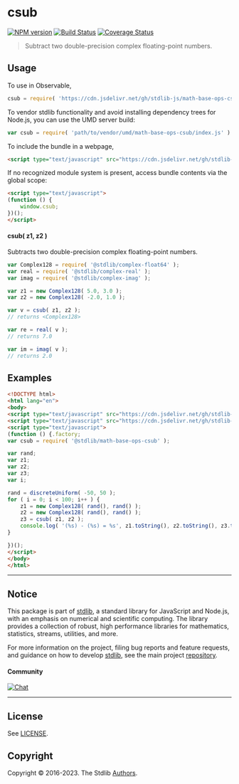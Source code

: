 <!--

@license Apache-2.0

Copyright (c) 2018 The Stdlib Authors.

Licensed under the Apache License, Version 2.0 (the "License");
you may not use this file except in compliance with the License.
You may obtain a copy of the License at

   http://www.apache.org/licenses/LICENSE-2.0

Unless required by applicable law or agreed to in writing, software
distributed under the License is distributed on an "AS IS" BASIS,
WITHOUT WARRANTIES OR CONDITIONS OF ANY KIND, either express or implied.
See the License for the specific language governing permissions and
limitations under the License.

-->

# csub

[![NPM version][npm-image]][npm-url] [![Build Status][test-image]][test-url] [![Coverage Status][coverage-image]][coverage-url] <!-- [![dependencies][dependencies-image]][dependencies-url] -->

> Subtract two double-precision complex floating-point numbers.

<section class="intro">

</section>

<!-- /.intro -->



<section class="usage">

## Usage

To use in Observable,

```javascript
csub = require( 'https://cdn.jsdelivr.net/gh/stdlib-js/math-base-ops-csub@umd/browser.js' )
```

To vendor stdlib functionality and avoid installing dependency trees for Node.js, you can use the UMD server build:

```javascript
var csub = require( 'path/to/vendor/umd/math-base-ops-csub/index.js' )
```

To include the bundle in a webpage,

```html
<script type="text/javascript" src="https://cdn.jsdelivr.net/gh/stdlib-js/math-base-ops-csub@umd/browser.js"></script>
```

If no recognized module system is present, access bundle contents via the global scope:

```html
<script type="text/javascript">
(function () {
    window.csub;
})();
</script>
```

#### csub( z1, z2 )

Subtracts two double-precision complex floating-point numbers.

```javascript
var Complex128 = require( '@stdlib/complex-float64' );
var real = require( '@stdlib/complex-real' );
var imag = require( '@stdlib/complex-imag' );

var z1 = new Complex128( 5.0, 3.0 );
var z2 = new Complex128( -2.0, 1.0 );

var v = csub( z1, z2 );
// returns <Complex128>

var re = real( v );
// returns 7.0

var im = imag( v );
// returns 2.0
```

</section>

<!-- /.usage -->

<section class="examples">

## Examples

<!-- eslint no-undef: "error" -->

```html
<!DOCTYPE html>
<html lang="en">
<body>
<script type="text/javascript" src="https://cdn.jsdelivr.net/gh/stdlib-js/complex-float64@umd/browser.js"></script>
<script type="text/javascript" src="https://cdn.jsdelivr.net/gh/stdlib-js/random-base-discrete-uniform@umd/browser.js"></script>
<script type="text/javascript">
(function () {.factory;
var csub = require( '@stdlib/math-base-ops-csub' );

var rand;
var z1;
var z2;
var z3;
var i;

rand = discreteUniform( -50, 50 );
for ( i = 0; i < 100; i++ ) {
    z1 = new Complex128( rand(), rand() );
    z2 = new Complex128( rand(), rand() );
    z3 = csub( z1, z2 );
    console.log( '(%s) - (%s) = %s', z1.toString(), z2.toString(), z3.toString() );
}

})();
</script>
</body>
</html>
```

</section>

<!-- /.examples -->

<!-- C interface documentation. -->



<!-- Section for related `stdlib` packages. Do not manually edit this section, as it is automatically populated. -->

<section class="related">

</section>

<!-- /.related -->

<!-- Section for all links. Make sure to keep an empty line after the `section` element and another before the `/section` close. -->


<section class="main-repo" >

* * *

## Notice

This package is part of [stdlib][stdlib], a standard library for JavaScript and Node.js, with an emphasis on numerical and scientific computing. The library provides a collection of robust, high performance libraries for mathematics, statistics, streams, utilities, and more.

For more information on the project, filing bug reports and feature requests, and guidance on how to develop [stdlib][stdlib], see the main project [repository][stdlib].

#### Community

[![Chat][chat-image]][chat-url]

---

## License

See [LICENSE][stdlib-license].


## Copyright

Copyright &copy; 2016-2023. The Stdlib [Authors][stdlib-authors].

</section>

<!-- /.stdlib -->

<!-- Section for all links. Make sure to keep an empty line after the `section` element and another before the `/section` close. -->

<section class="links">

[npm-image]: http://img.shields.io/npm/v/@stdlib/math-base-ops-csub.svg
[npm-url]: https://npmjs.org/package/@stdlib/math-base-ops-csub

[test-image]: https://github.com/stdlib-js/math-base-ops-csub/actions/workflows/test.yml/badge.svg?branch=main
[test-url]: https://github.com/stdlib-js/math-base-ops-csub/actions/workflows/test.yml?query=branch:main

[coverage-image]: https://img.shields.io/codecov/c/github/stdlib-js/math-base-ops-csub/main.svg
[coverage-url]: https://codecov.io/github/stdlib-js/math-base-ops-csub?branch=main

<!--

[dependencies-image]: https://img.shields.io/david/stdlib-js/math-base-ops-csub.svg
[dependencies-url]: https://david-dm.org/stdlib-js/math-base-ops-csub/main

-->

[chat-image]: https://img.shields.io/gitter/room/stdlib-js/stdlib.svg
[chat-url]: https://gitter.im/stdlib-js/stdlib/

[stdlib]: https://github.com/stdlib-js/stdlib

[stdlib-authors]: https://github.com/stdlib-js/stdlib/graphs/contributors

[umd]: https://github.com/umdjs/umd
[es-module]: https://developer.mozilla.org/en-US/docs/Web/JavaScript/Guide/Modules

[deno-url]: https://github.com/stdlib-js/math-base-ops-csub/tree/deno
[umd-url]: https://github.com/stdlib-js/math-base-ops-csub/tree/umd
[esm-url]: https://github.com/stdlib-js/math-base-ops-csub/tree/esm
[branches-url]: https://github.com/stdlib-js/math-base-ops-csub/blob/main/branches.md

[stdlib-license]: https://raw.githubusercontent.com/stdlib-js/math-base-ops-csub/main/LICENSE

</section>

<!-- /.links -->
